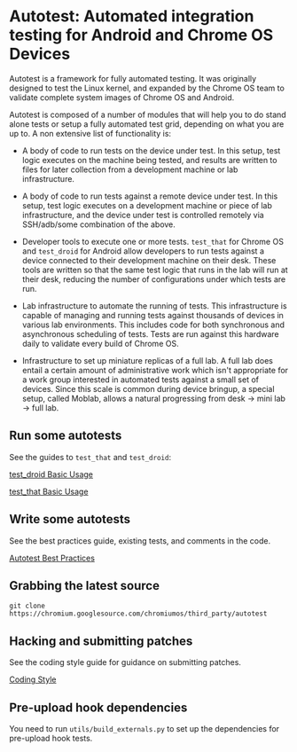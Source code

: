# Autotest: Automated integration testing for Android and Chrome OS Devices

Autotest is a framework for fully automated testing. It was originally designed
to test the Linux kernel, and expanded by the Chrome OS team to validate
complete system images of Chrome OS and Android.

Autotest is composed of a number of modules that will help you to do stand alone
tests or setup a fully automated test grid, depending on what you are up to.
A non extensive list of functionality is:

* A body of code to run tests on the device under test.  In this setup, test
  logic executes on the machine being tested, and results are written to files
  for later collection from a development machine or lab infrastructure.

* A body of code to run tests against a remote device under test.  In this
  setup, test logic executes on a development machine or piece of lab
  infrastructure, and the device under test is controlled remotely via
  SSH/adb/some combination of the above.

* Developer tools to execute one or more tests.  `test_that` for Chrome OS and
  `test_droid` for Android allow developers to run tests against a device
  connected to their development machine on their desk.  These tools are written
  so that the same test logic that runs in the lab will run at their desk,
  reducing the number of configurations under which tests are run.

* Lab infrastructure to automate the running of tests.  This infrastructure is
  capable of managing and running tests against thousands of devices in various
  lab environments. This includes code for both synchronous and asynchronous
  scheduling of tests.  Tests are run against this hardware daily to validate
  every build of Chrome OS.

* Infrastructure to set up miniature replicas of a full lab.  A full lab does
  entail a certain amount of administrative work which isn't appropriate for
  a work group interested in automated tests against a small set of devices.
  Since this scale is common during device bringup, a special setup, called
  Moblab, allows a natural progressing from desk -> mini lab -> full lab.

## Run some autotests

See the guides to `test_that` and `test_droid`:

[test\_droid Basic Usage](docs/test-droid.md)

[test\_that Basic Usage](docs/test-that.md)

## Write some autotests

See the best practices guide, existing tests, and comments in the code.

[Autotest Best Practices](docs/best-practices.md)


## Grabbing the latest source

`git clone https://chromium.googlesource.com/chromiumos/third_party/autotest`


## Hacking and submitting patches

See the coding style guide for guidance on submitting patches.

[Coding Style](docs/coding-style.md)

## Pre-upload hook dependencies

You need to run `utils/build_externals.py` to set up the dependencies
for pre-upload hook tests.
